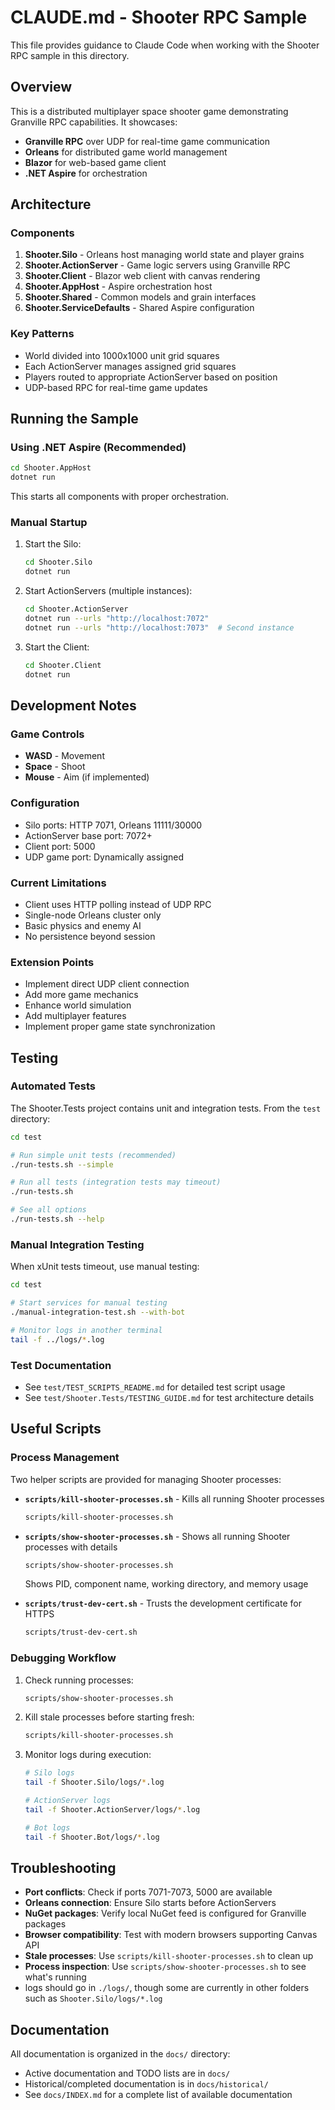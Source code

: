 # CLAUDE.md - Shooter RPC Sample

This file provides guidance to Claude Code when working with the Shooter RPC sample in this directory.

## Overview

This is a distributed multiplayer space shooter game demonstrating Granville RPC capabilities. It showcases:
- **Granville RPC** over UDP for real-time game communication
- **Orleans** for distributed game world management
- **Blazor** for web-based game client
- **.NET Aspire** for orchestration

## Architecture

### Components
1. **Shooter.Silo** - Orleans host managing world state and player grains
2. **Shooter.ActionServer** - Game logic servers using Granville RPC
3. **Shooter.Client** - Blazor web client with canvas rendering
4. **Shooter.AppHost** - Aspire orchestration host
5. **Shooter.Shared** - Common models and grain interfaces
6. **Shooter.ServiceDefaults** - Shared Aspire configuration

### Key Patterns
- World divided into 1000x1000 unit grid squares
- Each ActionServer manages assigned grid squares
- Players routed to appropriate ActionServer based on position
- UDP-based RPC for real-time game updates

## Running the Sample

### Using .NET Aspire (Recommended)
```bash
cd Shooter.AppHost
dotnet run
```
This starts all components with proper orchestration.

### Manual Startup
1. Start the Silo:
   ```bash
   cd Shooter.Silo
   dotnet run
   ```

2. Start ActionServers (multiple instances):
   ```bash
   cd Shooter.ActionServer
   dotnet run --urls "http://localhost:7072"
   dotnet run --urls "http://localhost:7073"  # Second instance
   ```

3. Start the Client:
   ```bash
   cd Shooter.Client
   dotnet run
   ```

## Development Notes

### Game Controls
- **WASD** - Movement
- **Space** - Shoot
- **Mouse** - Aim (if implemented)

### Configuration
- Silo ports: HTTP 7071, Orleans 11111/30000
- ActionServer base port: 7072+
- Client port: 5000
- UDP game port: Dynamically assigned

### Current Limitations
- Client uses HTTP polling instead of UDP RPC
- Single-node Orleans cluster only
- Basic physics and enemy AI
- No persistence beyond session

### Extension Points
- Implement direct UDP client connection
- Add more game mechanics
- Enhance world simulation
- Add multiplayer features
- Implement proper game state synchronization

## Testing

### Automated Tests
The Shooter.Tests project contains unit and integration tests. From the `test` directory:
```bash
cd test

# Run simple unit tests (recommended)
./run-tests.sh --simple

# Run all tests (integration tests may timeout)
./run-tests.sh

# See all options
./run-tests.sh --help
```

### Manual Integration Testing
When xUnit tests timeout, use manual testing:
```bash
cd test

# Start services for manual testing
./manual-integration-test.sh --with-bot

# Monitor logs in another terminal
tail -f ../logs/*.log
```

### Test Documentation
- See `test/TEST_SCRIPTS_README.md` for detailed test script usage
- See `test/Shooter.Tests/TESTING_GUIDE.md` for test architecture details

## Useful Scripts

### Process Management
Two helper scripts are provided for managing Shooter processes:

- **`scripts/kill-shooter-processes.sh`** - Kills all running Shooter processes
  ```bash
  scripts/kill-shooter-processes.sh
  ```

- **`scripts/show-shooter-processes.sh`** - Shows all running Shooter processes with details
  ```bash
  scripts/show-shooter-processes.sh
  ```
  Shows PID, component name, working directory, and memory usage

- **`scripts/trust-dev-cert.sh`** - Trusts the development certificate for HTTPS
  ```bash
  scripts/trust-dev-cert.sh
  ```

### Debugging Workflow
1. Check running processes:
   ```bash
   scripts/show-shooter-processes.sh
   ```

2. Kill stale processes before starting fresh:
   ```bash
   scripts/kill-shooter-processes.sh
   ```

3. Monitor logs during execution:
   ```bash
   # Silo logs
   tail -f Shooter.Silo/logs/*.log

   # ActionServer logs
   tail -f Shooter.ActionServer/logs/*.log

   # Bot logs
   tail -f Shooter.Bot/logs/*.log
   ```

## Troubleshooting
- **Port conflicts**: Check if ports 7071-7073, 5000 are available
- **Orleans connection**: Ensure Silo starts before ActionServers
- **NuGet packages**: Verify local NuGet feed is configured for Granville packages
- **Browser compatibility**: Test with modern browsers supporting Canvas API
- **Stale processes**: Use `scripts/kill-shooter-processes.sh` to clean up
- **Process inspection**: Use `scripts/show-shooter-processes.sh` to see what's running
- logs should go in `./logs/`, though some are currently in other folders such as `Shooter.Silo/logs/*.log`

## Documentation

All documentation is organized in the `docs/` directory:
- Active documentation and TODO lists are in `docs/`
- Historical/completed documentation is in `docs/historical/`
- See `docs/INDEX.md` for a complete list of available documentation
